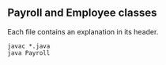 ## Payroll and Employee classes

Each file contains an explanation in its header.

```shell
javac *.java
java Payroll
```
